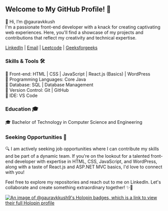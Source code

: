## Welcome to My GitHub Profile! 🚀
👋 Hi, I’m @gauravkkush<br>
I'm a passionate front-end developer with a knack for creating captivating web experiences. Here, you'll find a showcase of my projects and contributions that reflect my creativity and technical expertise.

[LinkedIn](https://linkedin.com/in/gauravkkush) | [Email](mailto:kkushgaurav@gmail.com) | [Leetcode](https://leetcode.com/gauravkkush) | [Geeksforgeeks](https://auth.geeksforgeeks.org/user/gauravkkush/)

### Skills & Tools 🛠️

🌟 Front-end: HTML | CSS | JavaScript | React.js (Basics) | WordPress  
🌟 Programming Languages: Core Java  
🌟 Database: SQL | Database Management  
🌟 Version Control: Git | GitHub  
🌟 IDE: VS Code  

### Education 🎓

🎓 Bachelor of Technology in Computer Science and Engineering

### Seeking Opportunities 🤝

🔍 I am actively seeking job opportunities where I can contribute my skills and be part of a dynamic team. If you're on the lookout for a talented front-end developer with expertise in HTML, CSS, JavaScript, and WordPress, along with a taste of React.js and ASP.NET MVC basics, I'd love to connect with you!

Feel free to explore my repositories and reach out to me on LinkedIn. Let's collaborate and create something extraordinary together! ✨🤝

[![An image of @gauravkkush9's Holopin badges, which is a link to view their full Holopin profile](https://holopin.me/gauravkkush9)](https://holopin.io/@gauravkkush9)

